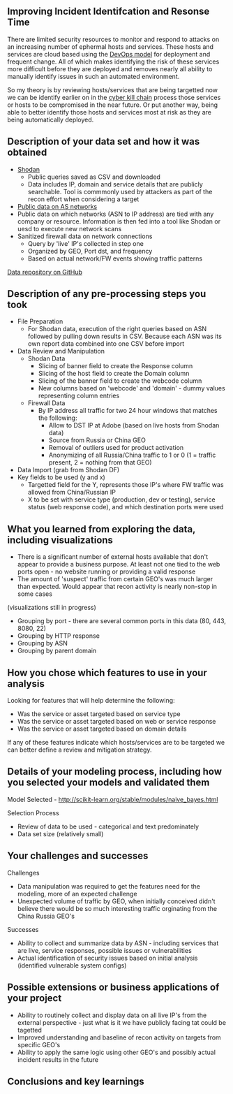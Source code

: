 
## Improving Incident Identifcation and Resonse Time
There are limited security resources to monitor and respond to attacks on an increasing number of ephermal hosts and services. These hosts and services are cloud based using the [DevOps model](https://en.wikipedia.org/wiki/DevOps) for deployment and frequent change. All of which makes identifying the risk of these services more difficult before they are deployed and removes nearly all ability to manually identify issues in such an automated environment. 

So my theory is by reviewing hosts/services that are being targetted now we can be identify earlier on in the [cyber kill chain](https://en.wikipedia.org/wiki/Kill_chain) process those services or hosts to be compromised in the near future. Or put another way, being able to better identify those hosts and services most at risk as they are being automatically deployed. 

## Description of your data set and how it was obtained
* [Shodan](https://www.shodan.io/)
  * Public queries saved as CSV and downloaded
  * Data includes IP, domain and service details that are publicly searchable. Tool is commmonly used by attackers as part of the recon effort when considering a target
* [Public data on AS networks](https://en.wikipedia.org/wiki/Autonomous_system_(Internet))
 * Public data on which networks (ASN to IP address) are tied with any company or resource. Information is then fed into a tool like Shodan or uesd to execute new network scans
* Sanitized firewall data on network connections
  * Query by 'live' IP's collected in step one
  * Organized by GEO, Port dst, and frequency
  * Based on actual network/FW events showing traffic patterns

[Data repository on GitHub](https://github.com/dsarona/ds_class/tree/master/Project/data)

## Description of any pre-processing steps you took
* File Preparation
  * For Shodan data, execution of the right queries based on ASN followed by pulling down results in CSV. Because each ASN was its own report data combined into one CSV before import
* Data Review and Manipulation
  * Shodan Data
    * Slicing of banner field to create the Response column
    * Slicing of the host field to create the Domain column
    * Slicing of the banner field to create the webcode column
    * New columns based on 'webcode' and 'domain' - dummy values representing column entries
  * Firewall Data
    * By IP address all traffic for two 24 hour windows that matches the following:
        * Allow to DST IP at Adobe (based on live hosts from Shodan data)
        * Source from Russia or China GEO
        * Removal of outliers used for product activation
        * Anonymizing of all Russia/China traffic to 1 or 0 (1 = traffic present, 2 = nothing from that GEO)
* Data Import (grab from Shodan DF)
* Key fields to be used (y and x)
   * Targetted field for the Y, represents those IP's where FW traffic was allowed from China/Russian IP
   * X to be set with service type (production, dev or testing), service status (web response code), and which destination ports were used 

## What you learned from exploring the data, including visualizations
* There is a significant number of external hosts available that don't appear to provide a business purpose. At least not one tied to the web ports open - no website running or providing a valid response
* The amount of 'suspect' traffic from certain GEO's was much larger than expected. Would appear that recon activity is nearly non-stop in some cases

(visualizations still in progress)
* Grouping by port - there are several common ports in this data (80, 443, 8080, 22) 
* Grouping by HTTP response
* Grouping by ASN
* Grouping by parent domain

## How you chose which features to use in your analysis
Looking for features that will help determine the following:
* Was the service or asset targeted based on service type
* Was the service or asset targeted based on web or service response
* Was the service or asset targeted based on domain details 

If any of these features indicate which hosts/services are to be targeted we can better define a review and mitigation strategy. 

## Details of your modeling process, including how you selected your models and validated them
Model Selected - http://scikit-learn.org/stable/modules/naive_bayes.html

Selection Process
* Review of data to be used - categorical and text predominately
* Data set size (relatively small)


## Your challenges and successes
Challenges
* Data manipulation was required to get the features need for the modeling, more of an expected challenge
* Unexpected volume of traffic by GEO, when initially conceived didn't believe there would be so much interesting traffic orginating from the China Russia GEO's

Successes
* Ability to collect and summarize data by ASN - including services that are live, service responses, possible issues or vulnerabilities
* Actual identification of security issues based on initial analysis (identified vulnerable system configs)

## Possible extensions or business applications of your project
* Ability to routinely collect and display data on all live IP's from the external perspective - just what is it we have publicly facing tat could be tagetted
* Improved understanding and baseline of recon activity on targets from specific GEO's
* Ability to apply the same logic using other GEO's and possibly actual incident results in the future

## Conclusions and key learnings

